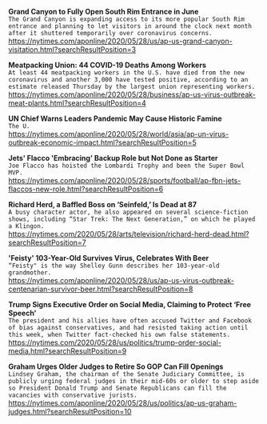 **Grand Canyon to Fully Open South Rim Entrance in June**\
`The Grand Canyon is expanding access to its more popular South Rim entrance and planning to let visitors in around the clock next month after it shuttered temporarily over coronavirus concerns.`\
https://nytimes.com/aponline/2020/05/28/us/ap-us-grand-canyon-visitation.html?searchResultPosition=3

**Meatpacking Union: 44 COVID-19 Deaths Among Workers**\
`At least 44 meatpacking workers in the U.S. have died from the new coronavirus and another 3,000 have tested positive, according to an estimate released Thursday by the largest union representing workers.`\
https://nytimes.com/aponline/2020/05/28/business/ap-us-virus-outbreak-meat-plants.html?searchResultPosition=4

**UN Chief Warns Leaders Pandemic May Cause Historic Famine**\
`The U.`\
https://nytimes.com/aponline/2020/05/28/world/asia/ap-un-virus-outbreak-economic-impact.html?searchResultPosition=5

**Jets' Flacco 'Embracing' Backup Role but Not Done as Starter**\
`Joe Flacco has hoisted the Lombardi Trophy and been the Super Bowl MVP. `\
https://nytimes.com/aponline/2020/05/28/sports/football/ap-fbn-jets-flaccos-new-role.html?searchResultPosition=6

**Richard Herd, a Baffled Boss on ‘Seinfeld,’ Is Dead at 87**\
`A busy character actor, he also appeared on several science-fiction shows, including “Star Trek: The Next Generation,” on which he played a Klingon.`\
https://nytimes.com/2020/05/28/arts/television/richard-herd-dead.html?searchResultPosition=7

**'Feisty' 103-Year-Old Survives Virus, Celebrates With Beer**\
`“Feisty" is the way Shelley Gunn describes her 103-year-old grandmother.`\
https://nytimes.com/aponline/2020/05/28/us/ap-us-virus-outbreak-centenarian-survivor-beer.html?searchResultPosition=8

**Trump Signs Executive Order on Social Media, Claiming to Protect ‘Free Speech’**\
`The president and his allies have often accused Twitter and Facebook of bias against conservatives, and had resisted taking action until this week, when Twitter fact-checked his own false statements.`\
https://nytimes.com/2020/05/28/us/politics/trump-order-social-media.html?searchResultPosition=9

**Graham Urges Older Judges to Retire So GOP Can Fill Openings**\
`Lindsey Graham, the chairman of the Senate Judiciary Committee, is publicly urging federal judges in their mid-60s or older to step aside so President Donald Trump and Senate Republicans can fill the vacancies with conservative jurists.`\
https://nytimes.com/aponline/2020/05/28/us/politics/ap-us-graham-judges.html?searchResultPosition=10

